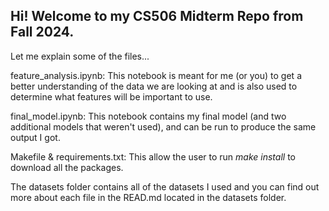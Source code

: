 ## Hi! Welcome to my CS506 Midterm Repo from Fall 2024. 

Let me explain some of the files...

feature_analysis.ipynb: This notebook is meant for me (or you) to get a better understanding of the data we are looking at 
and is also used to determine what features will be important to use.

final_model.ipynb: This notebook contains my final model (and two additional models that weren't used), 
and can be run to produce the same output I got.

Makefile & requirements.txt: This allow the user to run *make install* to download all the packages.

The datasets folder contains all of the datasets I used and you can find out more about each file
in the READ.md located in the datasets folder.

